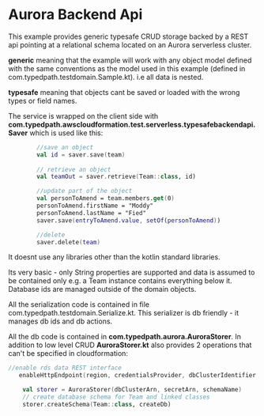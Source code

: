 # Aurora Backend Api
This example provides generic typesafe CRUD storage backed by a REST api pointing at a relational schema located on an Aurora serverless cluster.

__generic__ meaning that the example will work with any object model defined with the same conventions as the model used in this example (defined in com.typedpath.testdomain.Sample.kt).  i.e all data is nested.

__typesafe__ meaning that objects cant be saved or loaded with the wrong types or field names.

The service is wrapped on the client side with __com.typedpath.awscloudformation.test.serverless.typesafebackendapi.Saver__ which is used like this:

```kotlin
        //save an object
        val id = saver.save(team)
      
        // retrieve an object
        val teamOut = saver.retrieve(Team::class, id)

        //update part of the object 
        val personToAmend = team.members.get(0)
        personToAmend.firstName = "Moddy"
        personToAmend.lastName = "Fied"
        saver.save(entryToAmend.value, setOf(personToAmend))

        //delete
        saver.delete(team)
```

It doesnt use any libraries other than the kotlin standard libraries. 

Its very basic - only String properties are supported and data is assumed to be contained only e.g. a Team instance contains everything below it. Database ids are managed outside of the domain objects. 

All the serialization code is contained in file com.typedpath.testdomain.Serialize.kt.  This serializer is db friendly - it manages db ids and db actions.

All the db code is contained in __com.typedpath.aurora.AuroraStorer__.  In addition to low level CRUD __AuroraStorer.kt__ also provides 2 operations that can't be specified in cloudformation:

```kotlin
//enable rds data REST interface
   enableHttpEndpoint(region, credentialsProvider, dbClusterIdentifier.outputValue)

    val storer = AuroraStorer(dbClusterArn, secretArn, schemaName)
    // create database schema for Team and linked classes
    storer.createSchema(Team::class, createDb)

```




